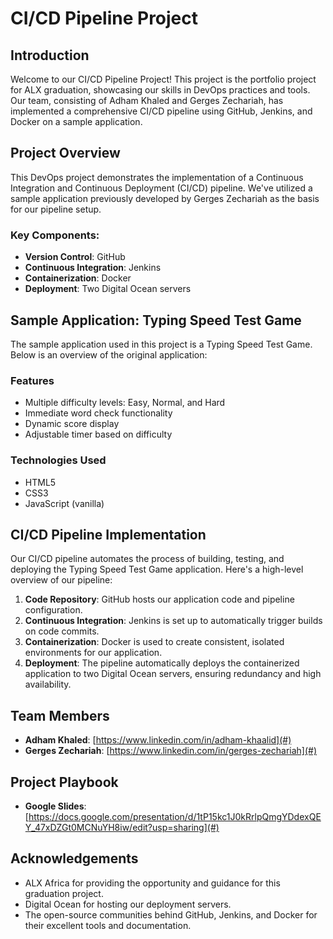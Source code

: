 # CI/CD Pipeline Project

## Introduction

Welcome to our CI/CD Pipeline Project! This project is the portfolio project for ALX graduation, showcasing our skills in DevOps practices and tools. Our team, consisting of Adham Khaled and Gerges Zechariah, has implemented a comprehensive CI/CD pipeline using GitHub, Jenkins, and Docker on a sample application.

## Project Overview

This DevOps project demonstrates the implementation of a Continuous Integration and Continuous Deployment (CI/CD) pipeline. We've utilized a sample application previously developed by Gerges Zechariah as the basis for our pipeline setup.

### Key Components:
- **Version Control**: GitHub
- **Continuous Integration**: Jenkins
- **Containerization**: Docker
- **Deployment**: Two Digital Ocean servers

## Sample Application: Typing Speed Test Game

The sample application used in this project is a Typing Speed Test Game. Below is an overview of the original application:

### Features
- Multiple difficulty levels: Easy, Normal, and Hard
- Immediate word check functionality
- Dynamic score display
- Adjustable timer based on difficulty

### Technologies Used
- HTML5
- CSS3
- JavaScript (vanilla)

## CI/CD Pipeline Implementation

Our CI/CD pipeline automates the process of building, testing, and deploying the Typing Speed Test Game application. Here's a high-level overview of our pipeline:

1. **Code Repository**: GitHub hosts our application code and pipeline configuration.
2. **Continuous Integration**: Jenkins is set up to automatically trigger builds on code commits.
3. **Containerization**: Docker is used to create consistent, isolated environments for our application.
4. **Deployment**: The pipeline automatically deploys the containerized application to two Digital Ocean servers, ensuring redundancy and high availability.

## Team Members

- **Adham Khaled**: [https://www.linkedin.com/in/adham-khaalid](#)
- **Gerges Zechariah**: [https://www.linkedin.com/in/gerges-zechariah](#)


## Project Playbook

- **Google Slides**: [https://docs.google.com/presentation/d/1tP15kc1J0kRrlpQmgYDdexQEY_47xDZGt0MCNuYH8iw/edit?usp=sharing](#)


## Acknowledgements

- ALX Africa for providing the opportunity and guidance for this graduation project.
- Digital Ocean for hosting our deployment servers.
- The open-source communities behind GitHub, Jenkins, and Docker for their excellent tools and documentation.
